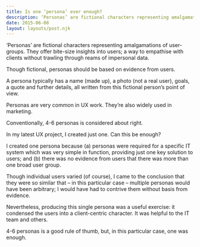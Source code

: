 ```yaml
---
title: Is one ‘persona’ ever enough?
description: ‘Personas’ are fictional characters representing amalgamations of user-groups...
date: 2015-06-08
layout: layouts/post.njk
---
```


‘Personas’ are fictional characters representing amalgamations of user-groups. They offer bite-size insights into users; a way to empathise with clients without trawling through reams of impersonal data.

Though fictional, personas should be based on evidence from users.

A persona typically has a name (made up), a photo (not a real user), goals, a quote and further details, all written from this fictional person’s point of view.

Personas are very common in UX work. They’re also widely used in marketing.

Conventionally, 4-6 personas is considered about right.

In my latest UX project, I created just one. Can this be enough?
 
I created one persona because (a) personas were required for a specific IT system which was very simple in function, providing just one key solution to users; and (b) there was no evidence from users that there was more than one broad user group.

Though individual users varied (of course), I came to the conclusion that they were so similar that – in this particular case – multiple personas would have been arbitrary; I would have had to contrive them without basis from evidence.

Nevertheless, producing this single persona was a useful exercise: it condensed the users into a client-centric character. It was helpful to the IT team and others.

4-6 personas is a good rule of thumb, but, in this particular case, one was enough.